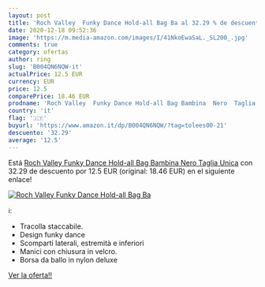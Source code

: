 ```yaml
---
layout: post
title: 'Roch Valley  Funky Dance Hold-all Bag Ba al 32.29 % de descuento'
date: 2020-12-18 09:52:36
image: 'https://m.media-amazon.com/images/I/41NkoEwaSaL._SL200_.jpg'
comments: true
category: ofertas
author: ring
slug: 'B004QN6NQW-it'
actualPrice: 12.5 EUR
currency: EUR
price: 12.5
comparePrice: 18.46 EUR
prodname: 'Roch Valley  Funky Dance Hold-all Bag Bambina  Nero  Taglia Unica'
country: 'it'
flag: '🇮🇹'
buyurl: 'https://www.amazon.it/dp/B004QN6NQW/?tag=tolees00-21'
descuento: '32.29'
average: '12.5'
---
```


Está [Roch Valley  Funky Dance Hold-all Bag Bambina  Nero  Taglia Unica](https://www.amazon.it/dp/B004QN6NQW/?tag=tolees00-21) con 32.29 de descuento por 12.5 EUR (original: 18.46 EUR) en el siguiente enlace!

[![Roch Valley  Funky Dance Hold-all Bag Ba](https://m.media-amazon.com/images/I/41NkoEwaSaL._SL200_.jpg)](https://www.amazon.it/dp/B004QN6NQW/?tag=tolees00-21)

ℹ️:

- Tracolla staccabile.
- Design funky dance
- Scomparti laterali, estremità e inferiori
- Manici con chiusura in velcro.
- Borsa da ballo in nylon deluxe

[Ver la oferta!!](https://www.amazon.it/dp/B004QN6NQW/?tag=tolees00-21)
